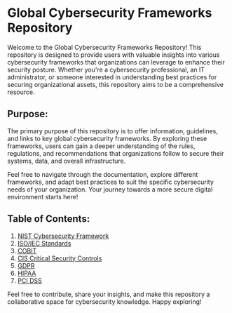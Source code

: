 # Global Cybersecurity Frameworks Repository

Welcome to the Global Cybersecurity Frameworks Repository! This repository is designed to provide users with valuable insights into various cybersecurity frameworks that organizations can leverage to enhance their security posture. Whether you're a cybersecurity professional, an IT administrator, or someone interested in understanding best practices for securing organizational assets, this repository aims to be a comprehensive resource.

## Purpose:

The primary purpose of this repository is to offer information, guidelines, and links to key global cybersecurity frameworks. By exploring these frameworks, users can gain a deeper understanding of the rules, regulations, and recommendations that organizations follow to secure their systems, data, and overall infrastructure.

Feel free to navigate through the documentation, explore different frameworks, and adapt best practices to suit the specific cybersecurity needs of your organization. Your journey towards a more secure digital environment starts here!

## Table of Contents:

1. [NIST Cybersecurity Framework](https://www.nist.gov/cyberframework)
2. [ISO/IEC Standards](https://www.iso.org/home.html)
3. [COBIT](https://www.isaca.org/cobit/pages/default.aspx)
4. [CIS Critical Security Controls](https://www.cisecurity.org/controls/)
5. [GDPR](https://gdpr.eu/)
6. [HIPAA](https://www.hhs.gov/hipaa/index.html)
7. [PCI DSS](https://www.pcisecuritystandards.org/)

Feel free to contribute, share your insights, and make this repository a collaborative space for cybersecurity knowledge. Happy exploring!

